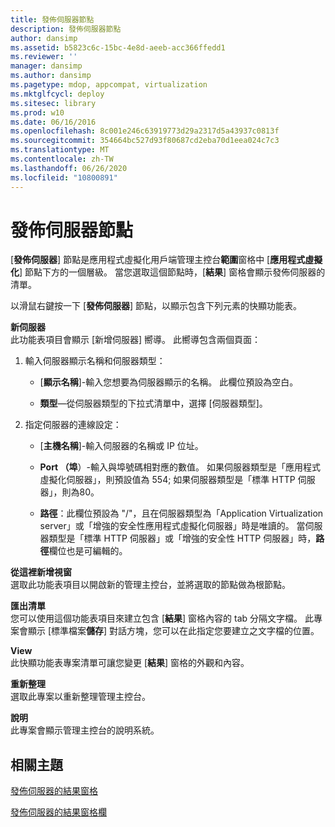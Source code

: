 ```yaml
---
title: 發佈伺服器節點
description: 發佈伺服器節點
author: dansimp
ms.assetid: b5823c6c-15bc-4e8d-aeeb-acc366ffedd1
ms.reviewer: ''
manager: dansimp
ms.author: dansimp
ms.pagetype: mdop, appcompat, virtualization
ms.mktglfcycl: deploy
ms.sitesec: library
ms.prod: w10
ms.date: 06/16/2016
ms.openlocfilehash: 8c001e246c63919773d29a2317d5a43937c0813f
ms.sourcegitcommit: 354664bc527d93f80687cd2eba70d1eea024c7c3
ms.translationtype: MT
ms.contentlocale: zh-TW
ms.lasthandoff: 06/26/2020
ms.locfileid: "10800891"
---
```

# 發佈伺服器節點


[**發佈伺服器**] 節點是應用程式虛擬化用戶端管理主控台**範圍**窗格中 [**應用程式虛擬化**] 節點下方的一個層級。 當您選取這個節點時，[**結果**] 窗格會顯示發佈伺服器的清單。

以滑鼠右鍵按一下 [**發佈伺服器**] 節點，以顯示包含下列元素的快顯功能表。

<a href="" id="new-server"></a>**新伺服器**  
此功能表項目會顯示 [新增伺服器] 嚮導。 此嚮導包含兩個頁面：

1.  輸入伺服器顯示名稱和伺服器類型：

    -   [**顯示名稱**]-輸入您想要為伺服器顯示的名稱。 此欄位預設為空白。

    -   **類型**—從伺服器類型的下拉式清單中，選擇 [伺服器類型]。

2.  指定伺服器的連線設定：

    -   [**主機名稱**]-輸入伺服器的名稱或 IP 位址。

    -   **Port （埠**）-輸入與埠號碼相對應的數值。 如果伺服器類型是「應用程式虛擬化伺服器」，則預設值為 554; 如果伺服器類型是「標準 HTTP 伺服器」，則為80。

    -   **路徑**：此欄位預設為 "/"，且在伺服器類型為「Application Virtualization server」或「增強的安全性應用程式虛擬化伺服器」時是唯讀的。 當伺服器類型是「標準 HTTP 伺服器」或「增強的安全性 HTTP 伺服器」時，**路徑**欄位也是可編輯的。

<a href="" id="new-window-from-here"></a>**從這裡新增視窗**  
選取此功能表項目以開啟新的管理主控台，並將選取的節點做為根節點。

<a href="" id="export-list"></a>**匯出清單**  
您可以使用這個功能表項目來建立包含 [**結果**] 窗格內容的 tab 分隔文字檔。 此專案會顯示 [標準檔案**儲存**] 對話方塊，您可以在此指定您要建立之文字檔的位置。

<a href="" id="view"></a>**View**  
此快顯功能表專案清單可讓您變更 [**結果**] 窗格的外觀和內容。

<a href="" id="refresh"></a>**重新整理**  
選取此專案以重新整理管理主控台。

<a href="" id="help"></a>**說明**  
此專案會顯示管理主控台的說明系統。

## 相關主題


[發佈伺服器的結果窗格](publishing-servers-results-pane.md)

[發佈伺服器的結果窗格欄](publishing-servers-results-pane-columns.md)

 

 





